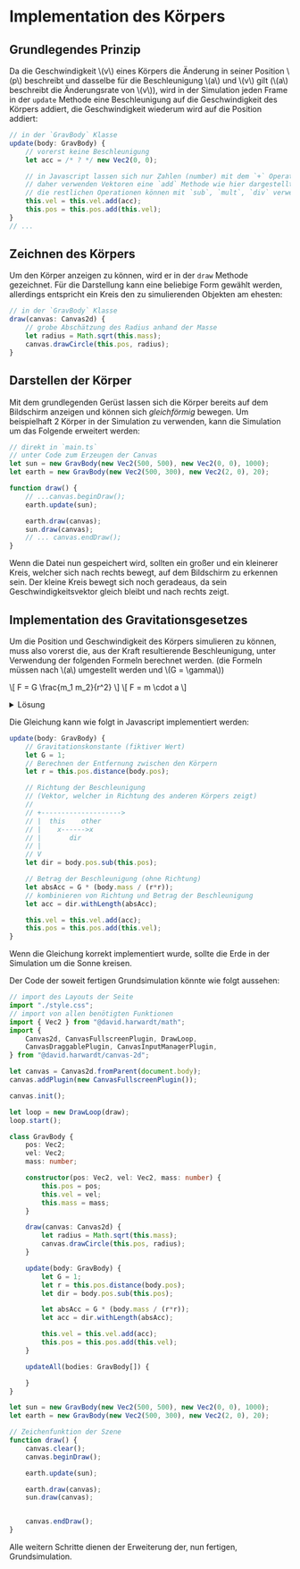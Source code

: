 # Implementation des Körpers

## Grundlegendes Prinzip
Da die Geschwindigkeit \\(v\\) eines Körpers die Änderung in seiner Position \\(p\\) beschreibt
und dasselbe für die Beschleunigung \\(a\\) und \\(v\\) gilt (\\(a\\) beschreibt die Änderungsrate von \\(v\\)),
wird in der Simulation jeden Frame in der `update` Methode eine Beschleunigung auf die Geschwindigkeit des Körpers addiert,
die Geschwindigkeit wiederum wird auf die Position addiert:

```typescript
// in der `GravBody` Klasse
update(body: GravBody) {
    // vorerst keine Beschleunigung
    let acc = /* ? */ new Vec2(0, 0);

    // in Javascript lassen sich nur Zahlen (number) mit dem `+` Operator addieren
    // daher verwenden Vektoren eine `add` Methode wie hier dargestellt
    // die restlichen Operationen können mit `sub`, `mult`, `div` verwendet werden
    this.vel = this.vel.add(acc);
    this.pos = this.pos.add(this.vel);
}
// ...
```

## Zeichnen des Körpers
Um den Körper anzeigen zu können, wird er in der `draw` Methode gezeichnet.
Für die Darstellung kann eine beliebige Form gewählt werden, allerdings entspricht ein Kreis den zu simulierenden Objekten am ehesten:
```typescript
// in der `GravBody` Klasse
draw(canvas: Canvas2d) {
    // grobe Abschätzung des Radius anhand der Masse
    let radius = Math.sqrt(this.mass);
    canvas.drawCircle(this.pos, radius);
}
```

## Darstellen der Körper
Mit dem grundlegenden Gerüst lassen sich die Körper bereits auf dem Bildschirm anzeigen und können sich _gleichförmig_ bewegen.
Um beispielhaft 2 Körper in der Simulation zu verwenden, kann die Simulation um das Folgende erweitert werden:
```typescript
// direkt in `main.ts`
// unter Code zum Erzeugen der Canvas
let sun = new GravBody(new Vec2(500, 500), new Vec2(0, 0), 1000);
let earth = new GravBody(new Vec2(500, 300), new Vec2(2, 0), 20);

function draw() {
    // ...canvas.beginDraw();
    earth.update(sun);

    earth.draw(canvas);
    sun.draw(canvas);
    // ... canvas.endDraw();
}
```
Wenn die Datei nun gespeichert wird, sollten ein großer und ein kleinerer Kreis, welcher sich nach rechts bewegt, auf dem Bildschirm zu erkennen sein.
Der kleine Kreis bewegt sich noch geradeaus, da sein Geschwindigkeitsvektor gleich bleibt und nach rechts zeigt.

## Implementation des Gravitationsgesetzes
Um die Position und Geschwindigkeit des Körpers simulieren zu können, muss also vorerst die, aus der Kraft resultierende Beschleunigung,
unter Verwendung der folgenden Formeln berechnet werden.
(die Formeln müssen nach \\(a\\) umgestellt werden und \\(G = \gamma\\))

\\[ F = G \frac{m_1 m_2}{r^2} \\]
\\[ F = m \cdot a \\]

<details>
<summary>Lösung</summary>

\\[ F = m_1 \cdot a \\]
Teilen durch \\(m\\)

\\[ a = \frac{F}{m_1} \\]
Einsetzen von \\(F\\)

\\[ a = \frac{G \frac{m_1 m_2}{r^2}}{m_1} \\]
Kürzen

\\[ a = G \frac{m_1 m_2}{m_1 r^2} \\]
\\[ \underline{\underline{a = G \frac{m_2}{r^2}}} \\]
</details>

Die Gleichung kann wie folgt in Javascript implementiert werden:
```typescript
update(body: GravBody) {
    // Gravitationskonstante (fiktiver Wert)
    let G = 1;
    // Berechnen der Entfernung zwischen den Körpern
    let r = this.pos.distance(body.pos);

    // Richtung der Beschleunigung
    // (Vektor, welcher in Richtung des anderen Körpers zeigt)
    // 
    // +-------------------->
    // |  this    other
    // |    x------>x
    // |       dir
    // |       
    // V
    let dir = body.pos.sub(this.pos);

    // Betrag der Beschleunigung (ohne Richtung)
    let absAcc = G * (body.mass / (r*r));
    // kombinieren von Richtung und Betrag der Beschleunigung
    let acc = dir.withLength(absAcc);

    this.vel = this.vel.add(acc);
    this.pos = this.pos.add(this.vel);
}
```
Wenn die Gleichung korrekt implementiert wurde, sollte die Erde in der Simulation um die Sonne kreisen.

Der Code der soweit fertigen Grundsimulation könnte wie folgt aussehen:
```typescript
// import des Layouts der Seite
import "./style.css";
// import von allen benötigten Funktionen
import { Vec2 } from "@david.harwardt/math";
import {
    Canvas2d, CanvasFullscreenPlugin, DrawLoop,
    CanvasDraggablePlugin, CanvasInputManagerPlugin,
} from "@david.harwardt/canvas-2d";

let canvas = Canvas2d.fromParent(document.body);
canvas.addPlugin(new CanvasFullscreenPlugin());

canvas.init();

let loop = new DrawLoop(draw);
loop.start();

class GravBody {
    pos: Vec2;
    vel: Vec2;
    mass: number;

    constructor(pos: Vec2, vel: Vec2, mass: number) {
        this.pos = pos;
        this.vel = vel;
        this.mass = mass;
    }

    draw(canvas: Canvas2d) {
        let radius = Math.sqrt(this.mass);
        canvas.drawCircle(this.pos, radius);
    }

    update(body: GravBody) {
        let G = 1;
        let r = this.pos.distance(body.pos);
        let dir = body.pos.sub(this.pos);

        let absAcc = G * (body.mass / (r*r));
        let acc = dir.withLength(absAcc);

        this.vel = this.vel.add(acc);
        this.pos = this.pos.add(this.vel);
    }

    updateAll(bodies: GravBody[]) {

    }
}

let sun = new GravBody(new Vec2(500, 500), new Vec2(0, 0), 1000);
let earth = new GravBody(new Vec2(500, 300), new Vec2(2, 0), 20);

// Zeichenfunktion der Szene
function draw() {
    canvas.clear();
    canvas.beginDraw();

    earth.update(sun);

    earth.draw(canvas);
    sun.draw(canvas);


    canvas.endDraw();
}
```
Alle weitern Schritte dienen der Erweiterung der, nun fertigen, Grundsimulation.

